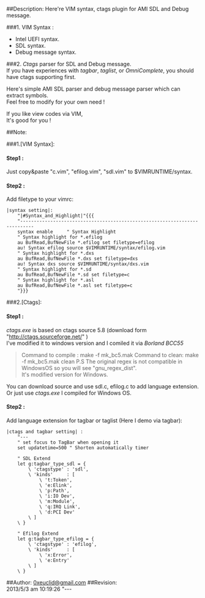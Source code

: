 ##Description:
Here're VIM syntax, ctags plugin for AMI SDL and Debug message.   

###1. VIM Syntax :  
* Intel UEFI syntax.
* SDL syntax.
* Debug message syntax.

###2. *Ctags* parser for SDL and Debug message.  
If you have experiences with *tagbar*, *taglist*, or *OmniComplete*, 
you should have ctags supporting first. 

Here's simple AMI SDL parser and debug message parser which can extract symbols.  
Feel free to modify for your own need !  

If you like view codes via VIM,  
It's good for you !

##Note:

###1.[VIM Syntax]:
#### Step1 :
Just copy&paste "c.vim", "efilog.vim", "sdl.vim" to $VIMRUNTIME/syntax. 
#### Step2 :
Add filetype to your vimrc:  

    |syntax setting|:
        "|#Syntax_and_Highlight|"{{{
        "--------------------------------------------------------------------------- 
        syntax enable     " Syntax Highlight
        " Syntax highlight for *.efilog 
        au BufRead,BufNewFile *.efilog set filetype=efilog
        au! Syntax efilog source $VIMRUNTIME/syntax/efilog.vim
        " Syntax highlight for *.dxs 
        au BufRead,BufNewFile *.dxs set filetype=dxs
        au! Syntax dxs source $VIMRUNTIME/syntax/dxs.vim
        " Syntax highlight for *.sd
        au BufRead,BufNewFile *.sd set filetype=c
        " Syntax highlight for *.asl
        au BufRead,BufNewFile *.asl set filetype=c
        "}}}

###2.[Ctags]:
#### Step1 :
*ctags.exe* is based on ctags source 5.8 (download form "http://ctags.sourceforge.net/" )  
I've modified it to windows version and I comiled it via *Borland BCC55*
>   Command to compile : make -f mk_bc5.mak
>   Command to clean:    make -f mk_bc5.mak clean
P.S The original regex is not compatible in WindowsOS so you will see "gnu_regex_dist".  
It's modified version for Windows. 

You can download source and use sdl.c, efilog.c to add language extension.  
Or just use *ctags.exe* I compiled for Windows OS.

#### Step2 :
Add language extension for tagbar or taglist (Here I demo via tagbar):

    |ctags and tagbar setting| :
        "---
        " set focus to TagBar when opening it
        set updatetime=500 " Shorten automatically timer

        " SDL Extend
        let g:tagbar_type_sdl = {
            \ 'ctagstype' : 'sdl',
            \ 'kinds'     : [
                \ 't:Token',
                \ 'e:Elink',
                \ 'p:Path',
                \ 'i:IO Dev',
                \ 'm:Module',
                \ 'q:IRQ Link',
                \ 'd:PCI Dev'
            \ ]
        \ }

        " Efilog Extend
        let g:tagbar_type_efilog = {
            \ 'ctagstype' : 'efilog',
            \ 'kinds'     : [
                \ 'x:Error',
                \ 'e:Entry'
            \ ]
        \ }
##Author:
    0xeuclid@gmail.com
##Revision:     
    2013/5/3 am 10:19:26
"---
